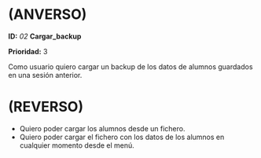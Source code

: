 # (ANVERSO)
**ID:** *02* **Cargar_backup**

**Prioridad:** 3

Como usuario quiero cargar un backup de los datos de alumnos guardados en una sesión anterior. 

# (REVERSO)

* Quiero poder cargar los alumnos desde un fichero.
* Quiero poder cargar el fichero con los datos de los alumnos en cualquier momento desde el menú.

